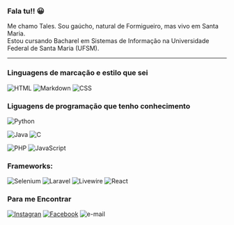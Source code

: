 ### **Fala tu!! 😀**

Me chamo Tales. Sou gaúcho, natural de Formigueiro, mas vivo em Santa Maria. <br>
Estou cursando Bacharel em Sistemas de Informação na Universidade Federal de Santa Maria (UFSM).<br>

---

### **Linguagens de marcação e estilo que sei**

![HTML](https://img.shields.io/badge/html-1?style=for-the-badge&color=red&logo=html5&logoColor=black)
![Markdown](https://img.shields.io/badge/Markdown-1?style=for-the-badge&color=black&logo=markdown&logoColor=white)
![CSS](https://img.shields.io/badge/css-1?style=for-the-badge&color=blue&logo=css3&logoColor=black)

### **Liguagens de programação que tenho conhecimento**

![Python](https://img.shields.io/badge/Python-1?style=for-the-badge&color=yellow&logo=python&logoColor=black)

![Java](https://img.shields.io/badge/java-1?style=for-the-badge&color=orange)
![C](https://img.shields.io/badge/-1?style=for-the-badge&color=inactive&logo=C&logoColor=black)

![PHP](https://img.shields.io/badge/PHP-1?style=for-the-badge&color=blueviolet&logo=php&logoColor=black)
![JavaScript](https://img.shields.io/badge/JavaScript-1?style=for-the-badge&color=yellow&logo=javascript&logoColor=black)

### **Frameworks:**

![Selenium](https://img.shields.io/badge/Selenium-1?style=for-the-badge&color=green&logo=selenium&logoColor=black)
![Laravel](https://img.shields.io/badge/Laravel-1?style=for-the-badge&color=red&logo=laravel&logoColor=black)
![Livewire](https://img.shields.io/badge/Livewire-1?style=for-the-badge&color=ff69b4&logo=livewire&logoColor=black)
![React](https://img.shields.io/badge/React-1?style=for-the-badge&color=blue&logo=react&logoColor=white)

### **Para me Encontrar**

[![Instagran](https://img.shields.io/badge/Instagram-1?style=for-the-badge&color=black&logo=instagram)](https://www.instagram.com/tales_cruzs/?hl=pt-br)
[![Facebook](https://img.shields.io/badge/Facebook-1?style=for-the-badge&color=black&logo=facebook)](https://www.facebook.com/talescs/)
![e-mail](https://img.shields.io/badge/talescruzdasilva@gmail.com-1?style=for-the-badge&color=black&logo=gmail&)
